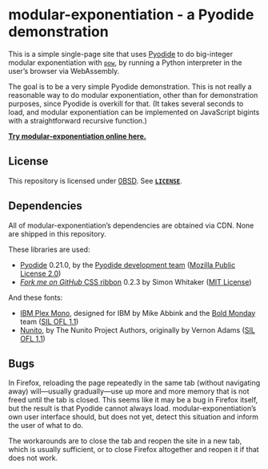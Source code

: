 # modular-exponentiation - a Pyodide demonstration

This is a simple single-page site that uses
[Pyodide](https://pyodide.org/en/stable/) to do big-integer modular
exponentiation with
[`pow`](https://docs.python.org/3/library/functions.html#pow), by running a
Python interpreter in the user&rsquo;s browser via WebAssembly.

The goal is to be a very simple Pyodide demonstration. This is not really a
reasonable way to do modular exponentiation, other than for demonstration
purposes, since Pyodide is overkill for that. (It takes several seconds to
load, and modular exponentiation can be implemented on JavaScript bigints with
a straightforward recursive function.)

[**Try modular-exponentiation online
here.**](https://eliahkagan.github.io/modular-exponentiation/)

## License

This repository is licensed under [0BSD](https://spdx.org/licenses/0BSD.html).
See [**`LICENSE`**](LICENSE).

## Dependencies

All of modular-exponentiation&rsquo;s dependencies are obtained via CDN. None
are shipped in this repository.

These libraries are used:

- [Pyodide](https://pyodide.org/en/stable/) 0.21.0, by the [Pyodide
  development team](https://pyodide.org/en/stable/project/about.html) ([Mozilla
  Public License 2.0](https://github.com/pyodide/pyodide/blob/main/LICENSE))
- [*Fork me on GitHub* CSS
  ribbon](https://simonwhitaker.github.io/github-fork-ribbon-css/) 0.2.3 by
  Simon Whitaker ([MIT
  License](https://github.com/simonwhitaker/github-fork-ribbon-css/blob/0.2.3/LICENSE))

And these fonts:

- [IBM Plex Mono](https://www.ibm.com/plex/), designed for IBM by Mike Abbink
  and the [Bold Monday](https://boldmonday.com/custom/ibm/) team ([SIL OFL
  1.1](https://github.com/IBM/plex/blob/master/LICENSE.txt))
- [Nunito](https://github.com/googlefonts/nunito), by The Nunito Project
  Authors, originally by Vernon Adams ([SIL OFL
  1.1](https://github.com/googlefonts/nunito/blob/main/OFL.txt))

## Bugs

In Firefox, reloading the page repeatedly in the same tab (without navigating
away) will&mdash;usually gradually&mdash;use up more and more memory that is
not freed until the tab is closed. This seems like it may be a bug in Firefox
itself, but the result is that Pyodide cannot always load.
modular-exponentiation&rsquo;s own user interface should, but does not yet,
detect this situation and inform the user of what to do.

The workarounds are to close the tab and reopen the site in a new tab, which is
usually sufficient, or to close Firefox altogether and reopen it if that does
not work.
